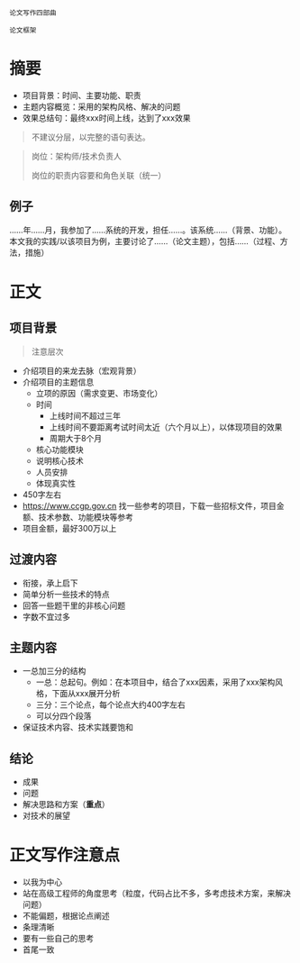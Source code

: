 ```
论文写作四部曲

论文框架
```

# 摘要

* 项目背景：时间、主要功能、职责
* 主题内容概览：采用的架构风格、解决的问题
* 效果总结句：最终xxx时间上线，达到了xxx效果

> 不建议分层，以完整的语句表达。

> 岗位：架构师/技术负责人
>
> 岗位的职责内容要和角色关联（统一）

## 例子

……年……月，我参加了……系统的开发，担任……。该系统……（背景、功能）。本文我的实践/以该项目为例，主要讨论了……（论文主题），包括……（过程、方法，措施）


# 正文

## 项目背景

> 注意层次

* 介绍项目的来龙去脉（宏观背景）
* 介绍项目的主题信息
  * 立项的原因（需求变更、市场变化）
  * 时间
    * 上线时间不超过三年
    * 上线时间不要距离考试时间太近（六个月以上），以体现项目的效果
    * 周期大于8个月
  * 核心功能模块
  * 说明核心技术
  * 人员安排
  * 体现真实性
* 450字左右
* https://www.ccgp.gov.cn 找一些参考的项目，下载一些招标文件，项目金额、技术参数、功能模块等参考
* 项目金额，最好300万以上

## 过渡内容

* 衔接，承上启下
* 简单分析一些技术的特点
* 回答一些题干里的非核心问题
* 字数不宜过多

## 主题内容

* 一总加三分的结构
  * 一总：总起句。例如：在本项目中，结合了xxx因素，采用了xxx架构风格，下面从xxx展开分析
  * 三分：三个论点，每个论点大约400字左右
  * 可以分四个段落
* 保证技术内容、技术实践要饱和

## 结论

* 成果
* 问题
* 解决思路和方案（**重点**）
* 对技术的展望

# 正文写作注意点

* 以我为中心
* 站在高级工程师的角度思考（粒度，代码占比不多，多考虑技术方案，来解决问题）
* 不能偏题，根据论点阐述
* 条理清晰
* 要有一些自己的思考
* 首尾一致
